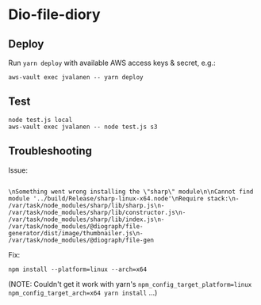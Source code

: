 # Dio-file-diory

## Deploy

Run `yarn deploy` with available AWS access keys & secret, e.g.:

```
aws-vault exec jvalanen -- yarn deploy
```

## Test

```
node test.js local
aws-vault exec jvalanen -- node test.js s3
```

## Troubleshooting

Issue:

```

\nSomething went wrong installing the \"sharp\" module\n\nCannot find module '../build/Release/sharp-linux-x64.node'\nRequire stack:\n- /var/task/node_modules/sharp/lib/sharp.js\n- /var/task/node_modules/sharp/lib/constructor.js\n- /var/task/node_modules/sharp/lib/index.js\n- /var/task/node_modules/@diograph/file-generator/dist/image/thumbnailer.js\n- /var/task/node_modules/@diograph/file-gen

```

Fix:

```
npm install --platform=linux --arch=x64
```

(NOTE: Couldn't get it work with yarn's `npm_config_target_platform=linux npm_config_target_arch=x64 yarn install` ...)
